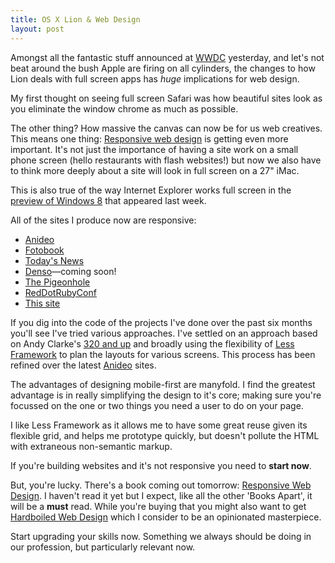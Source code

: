 ```yaml
---
title: OS X Lion & Web Design
layout: post
---
```


Amongst all the fantastic stuff announced at [WWDC](http://www.apple.com/apple-events/wwdc-2011/) yesterday, and let's not beat around the bush Apple are firing on all cylinders, the changes to how Lion deals with full screen apps has *huge* implications for web design.

My first thought on seeing full screen Safari was how beautiful sites look as you eliminate the window chrome as much as possible.

The other thing? How massive the canvas can now be for us web creatives. This means one thing: [Responsive web design](http://www.alistapart.com/articles/responsive-web-design/) is getting even more important. It's not just the importance of having a site work on a small phone screen (hello restaurants with flash websites!) but now we also have to think more deeply about a site will look in full screen on a 27" iMac.

This is also true of the way Internet Explorer works full screen in the [preview of Windows 8](http://www.youtube.com/watch?v=p92QfWOw88I) that appeared last week.

All of the sites I produce now are responsive:

[Anideo]: http://anideo.com

* [Anideo][]
* [Fotobook](http://fotobookapp.com)
* [Today's News](http://todaysnewsapp.com)
* [Denso](http://getdenso.com)—coming soon!
* [The Pigeonhole](http://thepigeonhole.com.sg)
* [RedDotRubyConf](http://reddotrubyconf.com)
* [This site](http://andycroll.com)

If you dig into the code of the projects I've done over the past six months you'll see I've tried various approaches. I've settled on an approach based on Andy Clarke's [320 and up](http://stuffandnonsense.co.uk/projects/320andup/) and broadly using the flexibility of [Less Framework](http://lessframework.com) to plan the layouts for various screens. This process has been refined over the latest [Anideo][] sites.

The advantages of designing mobile-first are manyfold. I find the greatest advantage is in really simplifying the design to it's core; making sure you're focussed on the one or two things you need a user to do on your page.

I like Less Framework as it allows me to have some great reuse given its flexible grid, and helps me prototype quickly, but doesn't pollute the HTML with extraneous non-semantic markup.

If you're building websites and it's not responsive you need to **start now**.

But, you're lucky. There's a book coming out tomorrow: [Responsive Web Design](http://www.abookapart.com/products/responsive-web-design). I haven't read it yet but I expect, like all the other 'Books Apart', it will be a **must** read. While you're buying that you might also want to get [Hardboiled Web Design](http://hardboiledwebdesign.com/) which I consider to be an opinionated masterpiece.

Start upgrading your skills now. Something we always should be doing in our profession, but particularly relevant now.
